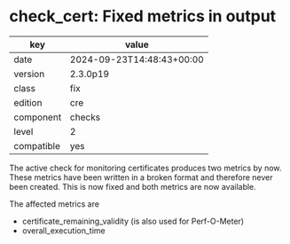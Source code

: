[//]: # (werk v2)
# check_cert: Fixed metrics in output

key        | value
---------- | ---
date       | 2024-09-23T14:48:43+00:00
version    | 2.3.0p19
class      | fix
edition    | cre
component  | checks
level      | 2
compatible | yes

The active check for monitoring certificates produces two metrics by now.
These metrics have been written in a broken format and therefore never
been created. This is now fixed and both metrics are now available.

The affected metrics are
* certificate_remaining_validity (is also used for Perf-O-Meter)
* overall_execution_time
